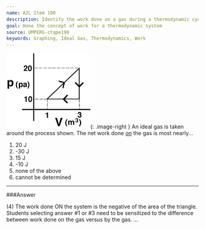 ```yaml
---
name: A2L Item 190
description: Identify the work done on a gas during a thermodynamic cycle.
goal: Hone the concept of work for a thermodynamic system
source: UMPERG-ctqpe190
keywords: Graphing, Ideal Gas, Thermodynamics, Work
---
```


![Item190_fig1.gif](../images/Item190_fig1.gif){: .image-right } An
ideal gas is taken around the process shown.  The net work done
<u>on</u> the gas is most nearly...

1. 20 J
2. -30 J
3. 15 J
4. -10 J
5. none of the above
6. cannot be determined


<hr/>

###Answer 

(4) The work done ON the system is the negative of the area of
the triangle. Students selecting answer #1 or #3 need to be sensitized
to the difference between work done on the gas versus by the gas.
...
